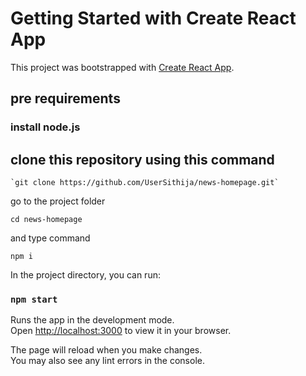 # Getting Started with Create React App

This project was bootstrapped with [Create React App](https://github.com/facebook/create-react-app).

## pre requirements
   ### install node.js
   
   

## clone this repository using this command
    `git clone https://github.com/UserSithija/news-homepage.git`

go to the project folder

   `cd news-homepage`

and type command

   `npm i`

In the project directory, you can run:

   ### `npm start`

Runs the app in the development mode.\
Open [http://localhost:3000](http://localhost:3000) to view it in your browser.

The page will reload when you make changes.\
You may also see any lint errors in the console.


